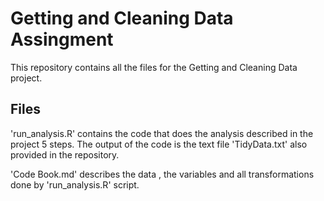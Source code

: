 # Getting and Cleaning Data Assingment

This repository contains all the files for the Getting and Cleaning Data project.

## Files

'run_analysis.R' contains the code that does the analysis described in the project 5 steps. The output of the code is the text file 'TidyData.txt' also provided in the repository.

'Code Book.md' describes the data , the variables and all transformations done by 'run_analysis.R' script.

